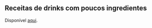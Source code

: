 ## Receitas de drinks com poucos ingredientes

Disponível [aqui](https://rpubs.com/saramortara/drinks).
